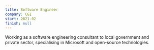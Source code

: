 ```yaml
---
title: Software Engineer
company: CGI
start: 2021-02
finish: null
---
```


Working as a software engineering consultant to local government and private sector, specialising in Microsoft and open-source technologies.